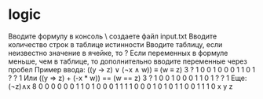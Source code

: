 # logic
Вводите формулу в консоль \ создаете файл input.txt
Вводите количество строк в таблице истинности
Вводите таблицу, если неизвестно значение в ячейке, то ?
Если переменных в формуле меньше, чем в таблице, то дополнительно вводите переменные через пробел
Пример ввода:
((y → z) ∨ (¬x ∧ w)) ≡ (w ≡ z)
3
? 1	0	0	1
0	0	0	1	1
0	1	?	?	1
Или
((y => z) + (-x * w)) == (w == z)
3
? 1	0	0	1
0	0	0	1	1
0	1	?	?	1
Еще:
(¬z)∧x
8
0	0	0	0
0	0	1	1
0	1	0	0
0	1	1	1
1	0	0	0
1	0	1	0
1	1	0	0
1	1	1	0
x y z
